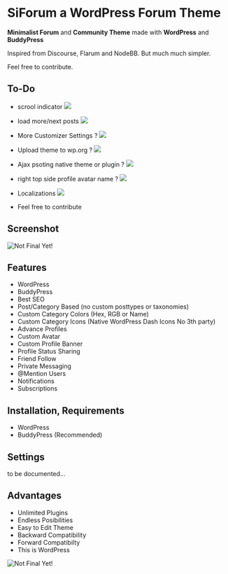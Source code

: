 # SiForum a WordPress Forum Theme 

**Minimalist Forum** and **Community Theme** made with **WordPress** and **BuddyPress**

Inspired from Discourse, Flarum and NodeBB. But much much simpler.

Feel free to contribute. 



## To-Do

- scrool indicator   ![](https://img.shields.io/badge/Status-Adding-green.svg)
- load more/next posts  ![](https://img.shields.io/badge/Status-Adding-green.svg)
- More Customizer Settings ?   ![](https://img.shields.io/badge/Status-Maybe-yellow.svg)
- Upload theme to wp.org ?  ![](https://img.shields.io/badge/Status-Maybe-yellow.svg)
- Ajax psoting native theme or plugin ?  ![](https://img.shields.io/badge/Status-Maybe-yellow.svg)
- right top side profile avatar name ?  ![](https://img.shields.io/badge/Status-Maybe-yellow.svg)
- Localizations  ![](https://img.shields.io/badge/Status-Maybe-yellow.svg)

- Feel free to contribute

## Screenshot

![Not Final Yet!](https://raw.githubusercontent.com/sinanisler/SiForum/main/SiForum-v3.png)

## Features
 
- WordPress
- BuddyPress
- Best SEO 
- Post/Category Based (no custom posttypes or taxonomies)
- Custom Category Colors (Hex, RGB or Name)
- Custom Category Icons (Native WordPress Dash Icons No 3th party)
- Advance Profiles
- Custom Avatar
- Custom Profile Banner
- Profile Status Sharing 
- Friend Follow
- Private Messaging
- @Mention Users
- Notifications
- Subscriptions


## Installation, Requirements

- WordPress
- BuddyPress (Recommended)


## Settings
to be documented...



## Advantages
- Unlimited Plugins
- Endless Posibilities 
- Easy to Edit Theme
- Backward Compatibility
- Forward Compatibilty
- This is WordPress 

![Not Final Yet!](https://raw.githubusercontent.com/sinanisler/SiForum/main/gigi.gif)
